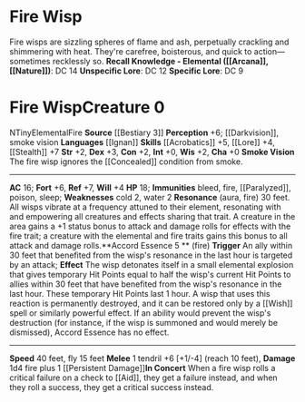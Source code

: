 ﻿---
ac: '16'
alignment: N
all_resistance: null
burrow_speed: null
charisma: '+0'
climb_speed: null
constitution: '+2'
creature_ability:
- Accord Essence
- In Concert
- Resonance
- Smoke Vision
creature_family: '[[DATABASE/monsterfamily/Elemental, Wisp|Elemental, Wisp]]'
description: "Fire wisps are sizzling spheres of flame and ash, perpetually crackling\
  \ and shimmering with heat. They're carefree, boisterous, and quick to action\u2014\
  \ sometimes recklessly so.<br/><br/><b><u>Recall Knowledge - Elemental</u> ( [[DATABASE/skill/Arcana|Arcana]]\
  \ , [[DATABASE/skill/Nature|Nature]] )</b>: DC 14<br/><b><u>Unspecific Lore</u></b>:\
  \ DC 12<br/><b><u>Specific Lore</u></b>: DC 9"
dexterity: '+3'
element: Fire
fly_speed: '15'
fortitude: '+6'
hardness: null
hp: '18'
id: '1144'
immunity:
- bleed
- fire
- '[[DATABASE/condition/Paralyzed|paralyzed]]'
- '[[DATABASE/trait/Poison|poison]]'
- '[[DATABASE/trait/Sleep|sleep]]'
intelligence: '+0'
land_speed: '40'
language:
- '[[DATABASE/language/Ignan|Ignan]]'
level: '0'
max_speed: '40'
name: Fire Wisp
perception: '+6'
rarity: Common
reflex: '+7'
resistance: null
rus_type_level: null
school: null
sense:
- '[[DATABASE/monsterability/Darkvision|darkvision]]'
- smoke vision
size: Tiny
skill:
- '[[DATABASE/skill/Acrobatics|Acrobatics]] +5'
- '[[DATABASE/skill/Lore|Plane ofFire Lore]] +4'
- '[[DATABASE/skill/Stealth|Stealth]] +7'
source: '[[DATABASE/source/Bestiary 3|Bestiary 3]]'
speed:
- 40 feet
- fly 15 feet
spell: null
strength: '+2'
strength_req: '2'
strongest_save:
- Reflex
swim_speed: null
trait:
- '[[DATABASE/trait/Elemental|Elemental]]'
- '[[DATABASE/trait/Fire|Fire]]'
type: Creature
vision: Darkvision
weakest_save:
- Will
weakness:
- cold 2
- water 2
will: '+4'
wisdom: '+2'

---
# Fire Wisp

Fire wisps are sizzling spheres of flame and ash, perpetually crackling and shimmering with heat. They're carefree, boisterous, and quick to action— sometimes recklessly so.
**Recall Knowledge - Elemental ([[Arcana]], [[Nature]])**: DC 14
**Unspecific Lore**: DC 12
**Specific Lore**: DC 9

# Fire Wisp<span class="item-type">Creature 0</span>

<span class="trait-alignment item-trait">N</span><span class="trait-size item-trait">Tiny</span><span class="item-trait">Elemental</span><span class="item-trait">Fire</span>
**Source** [[Bestiary 3]]
**Perception** +6; [[Darkvision]], smoke vision
**Languages** [[Ignan]]
**Skills** [[Acrobatics]] +5, [[Lore]] +4, [[Stealth]] +7
**Str** +2, **Dex** +3, **Con** +2, **Int** +0, **Wis** +2, **Cha** +0
**Smoke Vision** The fire wisp ignores the [[Concealed]] condition from smoke.

---
**AC** 16; **Fort** +6, **Ref** +7, **Will** +4
**HP** 18; **Immunities** bleed, fire, [[Paralyzed]], poison, sleep; **Weaknesses** cold 2, water 2
<span class="in-box-ability">**Resonance** (aura, fire) 30 feet. All wisps vibrate at a frequency attuned to their element, resonating with and empowering all creatures and effects sharing that trait. A creature in the area gains a +1 status bonus to attack and damage rolls for effects with the fire trait; a creature with the elemental and fire traits gains this bonus to all attack and damage rolls.</span><span class="in-box-ability">**Accord Essence <span class="action-icon">5</span> ** (fire) **Trigger** An ally within 30 feet that benefited from the wisp's resonance in the last hour is targeted by an attack; **Effect** The wisp detonates itself in a small elemental explosion that gives temporary Hit Points equal to half the wisp's current Hit Points to allies within 30 feet that have benefited from the wisp's resonance in the last hour. These temporary Hit Points last 1 hour.</span><span class="in-box-ability"> A wisp that uses this reaction is permanently destroyed, and it can be restored only by a [[Wish]] spell or similarly powerful effect. If an ability would prevent the wisp's destruction (for instance, if the wisp is summoned and would merely be dismissed), Accord Essence has no effect.</span>

---
**Speed** 40 feet, fly 15 feet
<span class="in-box-ability">**Melee** <span class="action-icon">1</span> tendril +6 [+1/-4] (reach 10 feet), **Damage** 1d4 fire plus 1 [[Persistent Damage]]</span><span class="in-box-ability">**In Concert** When a fire wisp rolls a critical failure on a check to [[Aid]], they get a failure instead, and when they roll a success, they get a critical success instead.</span>